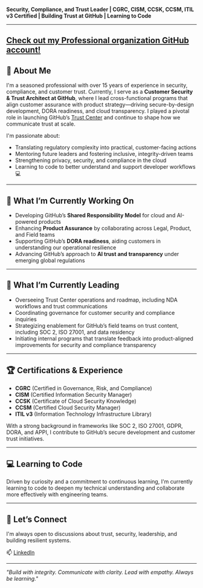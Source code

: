 
**Security, Compliance, and Trust Leader | CGRC, CISM, CCSK, CCSM, ITIL v3 Certified | Building Trust at GitHub | Learning to Code**

---
[Check out my Professional organization GitHub account!](https://github.com/prisaubrey76)
---
## 🧭 About Me

I'm a seasoned professional with over 15 years of experience in security, compliance, and customer trust. Currently, I serve as a **Customer Security & Trust Architect at GitHub**, where I lead cross-functional programs that align customer assurance with product strategy—driving secure-by-design development, DORA readiness, and cloud transparency. I played a pivotal role in launching GitHub’s [Trust Center](https://trust.github.com) and continue to shape how we communicate trust at scale.

I'm passionate about:

- Translating regulatory complexity into practical, customer-facing actions
- Mentoring future leaders and fostering inclusive, integrity-driven teams
- Strengthening privacy, security, and compliance in the cloud
- Learning to code to better understand and support developer workflows 💻

---

## 🔄 What I’m Currently Working On

- Developing GitHub’s **Shared Responsibility Model** for cloud and AI-powered products
- Enhancing **Product Assurance** by collaborating across Legal, Product, and Field teams
- Supporting GitHub’s **DORA readiness**, aiding customers in understanding our operational resilience
- Advancing GitHub’s approach to **AI trust and transparency** under emerging global regulations

---

## 🚀 What I’m Currently Leading

- Overseeing Trust Center operations and roadmap, including NDA workflows and trust communications
- Coordinating governance for customer security and compliance inquiries
- Strategizing enablement for GitHub’s field teams on trust content, including SOC 2, ISO 27001, and data residency
- Initiating internal programs that translate feedback into product-aligned improvements for security and compliance transparency

---

## 🏆 Certifications & Experience

- **CGRC** (Certified in Governance, Risk, and Compliance)
- **CISM** (Certified Information Security Manager)
- **CCSK** (Certificate of Cloud Security Knowledge)
- **CCSM** (Certified Cloud Security Manager)
- **ITIL v3** (Information Technology Infrastructure Library)

With a strong background in frameworks like SOC 2, ISO 27001, GDPR, DORA, and APPI, I contribute to GitHub’s secure development and customer trust initiatives.

---

## 💻 Learning to Code

Driven by curiosity and a commitment to continuous learning, I'm currently learning to code to deepen my technical understanding and collaborate more effectively with engineering teams.

---

## 🤝 Let’s Connect

I'm always open to discussions about trust, security, leadership, and building resilient systems.

📫 [LinkedIn](https://www.linkedin.com/in/priscilla-aubrey)

---

*"Build with integrity. Communicate with clarity. Lead with empathy. Always be learning."*


